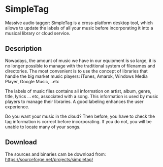 # SimpleTag
Massive audio tagger: SimpleTag is a cross-platform desktop tool, which allows to update the labels of all your music before incorporating it into a musical library or cloud service. 

## Description

Nowadays, the amount of music we have in our equipment is so large, it is no longer possible to manage with the traditional system of filenames and directories. The most convenient is to use the concept of libraries that handle the big market music players: iTunes, Amarok, Windows Media Player, Google Music, ..etc 

The labels of music files contains all information on artist, album, genre, title, lyrics ... etc, associated with a song. This information is used by music players to manage their libraries. A good labeling enhances the user experience. 

Do you want your music in the cloud? Then before, you have to check the tag information is correct before incorporating. If you do not, you will be unable to locate many of your songs.

## Download
The sources and binaries cam be download from: https://sourceforge.net/projects/simpletag/
